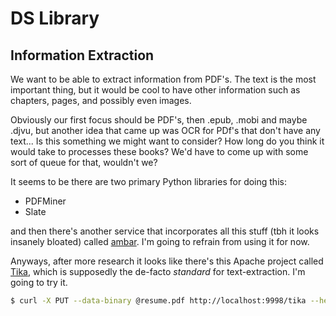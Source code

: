 # DS Library

## Information Extraction
We want to be able to extract information from PDF's. The text is the most
important thing, but it would be cool to have other information such as
chapters, pages, and possibly even images.

Obviously our first focus should be PDF's, then .epub, .mobi and maybe .djvu,
but another idea that came up was OCR for PDf's that don't have any text...
Is this something we might want to consider? How long do you think it would take
to processes these books? We'd have to come up with some sort of queue for that,
wouldn't we?

It seems to be there are two primary Python libraries for doing this:

- PDFMiner  
- Slate  

and then there's another service that incorporates all this stuff (tbh it looks
insanely bloated) called [ambar](https://ambar.cloud). I'm going to refrain from using it for now.

Anyways, after more research it looks like there's this Apache project called [Tika](https://tika.apache.org), which is supposedly the de-facto *standard* for text-extraction. I'm going to try it.

```bash
$ curl -X PUT --data-binary @resume.pdf http://localhost:9998/tika --header "Content-type: application/pdf"
```